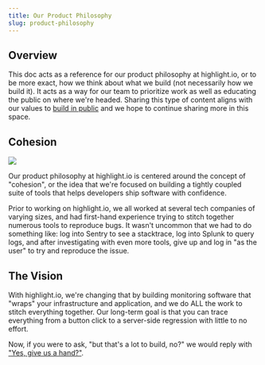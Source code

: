 ```yaml
---
title: Our Product Philosophy
slug: product-philosophy
---
```


## Overview

This doc acts as a reference for our product philosophy at highlight.io, or to be more exact, how we think about what we build (not necessarily how we build it). It acts as a way for our team to prioritize work as well as educating the public on where we're headed. Sharing this type of content aligns with our values to [build in public](./1_values.md#we-build-in-public) and we hope to continue sharing more in this space.

## Cohesion

![](/images/Cohesion720.gif)

Our product philosophy at highlight.io is centered around the concept of "cohesion", or the idea that we're focused on building a tightly coupled suite of tools that helps developers ship software with confidence.

Prior to working on highlight.io, we all worked at several tech companies of varying sizes, and had first-hand experience trying to stitch together numerous tools to reproduce bugs. It wasn't uncommon that we had to do something like: log into Sentry to see a stacktrace, log into Splunk to query logs, and after investigating with even more tools, give up and log in "as the user" to try and reproduce the issue.

## The Vision

With highlight.io, we're changing that by building monitoring software that "wraps" your infrastructure and application, and we do ALL the work to stitch everything together. Our long-term goal is that you can trace everything from a button click to a server-side regression with little to no effort.

Now, if you were to ask, "but that's a lot to build, no?" we would reply with ["Yes, give us a hand?"](https://careers.highlight.run).
